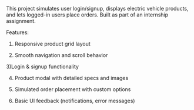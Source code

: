  This project simulates user login/signup, displays electric vehicle products, and lets logged-in users place orders. Built as part of an internship assignment.

Features:
1) Responsive product grid layout

2) Smooth navigation and scroll behavior

3)Login & signup functionality 

4) Product modal with detailed specs and images

5) Simulated order placement with custom options

6) Basic UI feedback (notifications, error messages)
